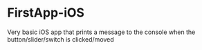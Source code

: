 FirstApp-iOS
============

Very basic iOS app that prints a message to the console when the button/slider/switch is clicked/moved
